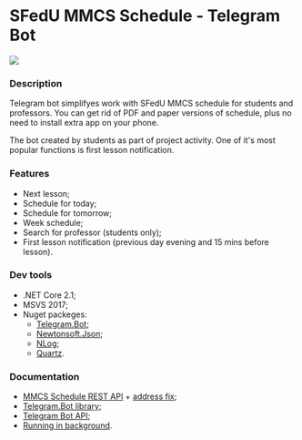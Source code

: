 # SFedU MMCS Schedule - Telegram Bot

![](https://d.radikal.ru/d11/1909/da/3885b9ba6dfa.jpg)

### Description
Telegram bot simplifyes work with SFedU MMCS schedule for students and professors. You can get rid of PDF and paper versions of schedule, plus no need to install extra app on your phone.

The bot created by students as part of project activity. One of it's most popular functions is first lesson notification.

### Features
- Next lesson;
- Schedule for today;
- Schedule for tomorrow;
- Week schedule;
- Search for professor (students only);
- First lesson notification (previous day evening and 15 mins before lesson).

### Dev tools
- .NET Core 2.1;
- MSVS 2017;
- Nuget packeges:
	- [Telegram.Bot](https://github.com/TelegramBots/Telegram.Bot "Telegram.Bot");
	- [Newtonsoft.Json](https://github.com/JamesNK/Newtonsoft.Json "Newtonsoft.Json");
	- [NLog](https://github.com/NLog/NLog "NLog");
	- [Quartz](https://github.com/quartznet/quartznet "Quartz").

### Documentation
- [MMCS Schedule REST API](http://users.mmcs.sfedu.ru/~schedule/restapi/ "MMCS Schedule REST API") + [address fix](https://github.com/mmcs-sfedu/mmcs-schedule/commit/1b5b0463ac60f0cd813f2909c4ebbb5aab1799c3#diff-9fd21b0a7312feeab15141038d69909f "address fix");
- [Telegram.Bot library](https://telegrambots.github.io/book/ "Telegram.Bot");
- [Telegram Bot API](https://core.telegram.org/bots/api "Telegram Bot API");
- [Running in background](https://askubuntu.com/questions/57477/bring-nohup-job-to-foreground).
